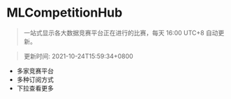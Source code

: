 # MLCompetitionHub

> 一站式显示各大数据竞赛平台正在进行的比赛，每天 16:00 UTC+8 自动更新。
  
> 更新时间: 2021-10-24T15:59:34+0800 

* 多家竞赛平台
* 多种订阅方式
* 下拉查看更多